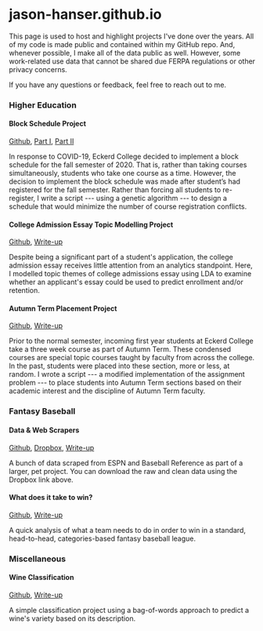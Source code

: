 # jason-hanser.github.io

This page is used to host and highlight projects I've done over the years. All of my code is made public and contained within my GitHub repo. And, whenever possible, I make all of the data public as well. However, some work-related use data that cannot be shared due FERPA regulations or other privacy concerns. 

If you have any questions or feedback, feel free to reach out to me. 


### Higher Education

#### Block Schedule Project

[Github](https://github.com/jason-hanser/block-schedule), [Part I](https://htmlpreview.github.io/?https://github.com/jason-hanser/block-schedule/blob/master/block-schedule-walkthrough-p1.html), [Part II](https://htmlpreview.github.io/?https://github.com/jason-hanser/block-schedule/blob/master/block-schedule-walkthrough-p2.html)

In response to COVID-19, Eckerd College decided to implement a block schedule for the fall semester of 2020. That is, rather than taking courses simultaneously, students who take one course as a time. However, the decision to implement the block schedule was made after student’s had registered for the fall semester. Rather than forcing all students to re-register, I write a script --- using a genetic algorithm --- to design a schedule that would minimize the number of course registration conflicts.


#### College Admission Essay Topic Modelling Project

[Github](https://github.com/jason-hanser/college-admission-essays), [Write-up](https://htmlpreview.github.io/?https://github.com/jason-hanser/college-admission-essays/blob/master/college-admission-essays.html)

Despite being a significant part of a student's application, the college admission essay receives little attention from an analytics standpoint. Here, I modelled topic themes of college admissions essay using LDA to examine whether an applicant's essay could be used to predict enrollment and/or retention. 


#### Autumn Term Placement Project

[Github](https://github.com/jason-hanser/at-placement-project), [Write-up](https://htmlpreview.github.io/?https://github.com/jason-hanser/at-placement-project/blob/master/at-placement-walkthrough.html)

Prior to the normal semester, incoming first year students at Eckerd College take a three week course as part of Autumn Term. These condensed courses are special topic courses taught by faculty from across the college. In the past, students were placed into these section, more or less, at random. I wrote a script --- a modified implementation of the assignment problem --- to place students into Autumn Term sections based on their academic interest and the discipline of Autumn Term faculty. 


### Fantasy Baseball

#### Data & Web Scrapers

[Github](https://github.com/jason-hanser/fantasy-baseball/tree/main/1%20-%20Scraping%20and%20Cleaning), [Dropbox](https://www.dropbox.com/sh/v3m6s84997jmkwq/AADTI3MCzcNeV8C4Qlu1lW7-a?dl=0), [Write-up](https://htmlpreview.github.io/?https://github.com/jason-hanser/fantasy-baseball/blob/main/1%20-%20Scraping%20and%20Cleaning/scraping-and-cleaning.html)

A bunch of data scraped from ESPN and Baseball Reference as part of a larger, pet project. You can download the raw and clean data using the Dropbox link above.

#### What does it take to win?

[Github](https://github.com/jason-hanser/fantasy-baseball/tree/main/2%20-%20What%20does%20it%20take%20to%20win), [Write-up](https://htmlpreview.github.io/?https://github.com/jason-hanser/fantasy-baseball/blob/main/2%20-%20What%20does%20it%20take%20to%20win/What-Does-it-Take-to-Win.html)

A quick analysis of what a team needs to do in order to win in a standard, head-to-head, categories-based fantasy baseball league. 

### Miscellaneous

#### Wine Classification

[Github](https://github.com/jason-hanser/Wine-Reviews), [Write-up](https://htmlpreview.github.io/?https://github.com/jason-hanser/Wine-Reviews/blob/master/Wine-Reviews.html)

A simple classification project using a bag-of-words approach to predict a wine's variety based on its description. 


